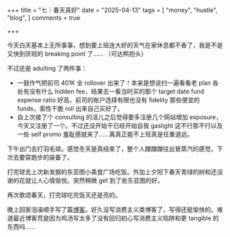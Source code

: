 +++
title = "七｜春天真好"
date = "2025-04-13"
tags = [
    "money",
    "hustle",
    "blog",
]
comments = true

+++

今天白天基本上无所事事，想到要上班连大好的天气在家休息都不香了，我是不是又快到厌班的 breaking point 了…… （可达鸭抱头）

不过还是 adulting 了两件事：
- 一鼓作气把前司 401K 全 rollover 出来了！本来是想说扫一遍看看老 plan 各处有没有什么 hidden fee，结果去一看当时买的那个 target date fund expense ratio 好高，前司的账户选择有限也没有 fidelity 那些便宜的 funds，索性干脆 roll 出来自己买好了。
- 自上次接了个 consulting 的活儿之后觉得要多注册几个网站增加 exposure，今天又注册了一个。不过还没开始干已经开始自我 gaslight 这不行那不行以及一些 self promo 羞耻感就来了……离真正能不上班真是任重道远。

下午出门去打羽毛球。感觉冬天是真结束了，整个人蹭蹭蹭往出冒蒸汽的感觉，下次去要穿跑步的装备了。

打完球去上次新发掘的东亚图小美食广场吃饭。外加上夕阳下春天青绿的树和还没谢的花就让人心情愉悦。突然稍微 get 到了些东亚图的好。

再次歌颂春天，打完球吃完饭天还是亮的。

晚上回家泡澡顺手写了篇[博客](https://blog.douchi.space/curved-wide-sceen-dell-U4025QW/:utm_source=daily)。好久没写消费主义类博客了，写得还挺愉快的。难道最近博客荒是因为鸡汤写太多了没有回归初心写消费主义陷阱和更 tangible 的东西吗……